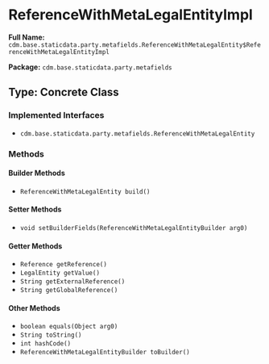 # ReferenceWithMetaLegalEntityImpl

**Full Name:** `cdm.base.staticdata.party.metafields.ReferenceWithMetaLegalEntity$ReferenceWithMetaLegalEntityImpl`

**Package:** `cdm.base.staticdata.party.metafields`

## Type: Concrete Class

### Implemented Interfaces

- `cdm.base.staticdata.party.metafields.ReferenceWithMetaLegalEntity`

### Methods

#### Builder Methods

- `ReferenceWithMetaLegalEntity build()`

#### Setter Methods

- `void setBuilderFields(ReferenceWithMetaLegalEntityBuilder arg0)`

#### Getter Methods

- `Reference getReference()`
- `LegalEntity getValue()`
- `String getExternalReference()`
- `String getGlobalReference()`

#### Other Methods

- `boolean equals(Object arg0)`
- `String toString()`
- `int hashCode()`
- `ReferenceWithMetaLegalEntityBuilder toBuilder()`

